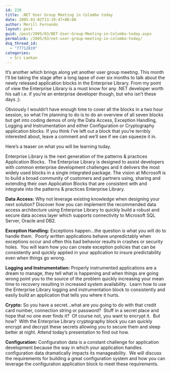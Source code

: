 ```yaml
---
id: 228
title: .NET User Group Meeting in Colombo today
date: 2005-03-02T13:19:47+00:00
author: Merill Fernando
layout: post
guid: /post/2005/03/NET-User-Group-Meeting-in-Colombo-today.aspx
permalink: /2005/03/net-user-group-meeting-in-colombo-today/
dsq_thread_id:
  - "77712819"
categories:
  - Sri Lankan
---
```

<DIV class=Section1>
<P>It’s another which brings along yet another user group meeting. This month I’ll be taking the stage after a long lapse of over six months to talk about the newly released application blocks in the Enterprise Library. From my point of view the Enterprise Library is a must know for any .NET developer worth his salt i.e. if you’re an enterprise developer though, but who isn’t these days ;). </P>
<P>Obviously I wouldn’t have enough time to cover all the blocks in a two hour session, so what I’m planning to do is to do an overview of all seven blocks but get into coding demos of only the Data Access, Exception Handling, Logging and Instrumentation and either Configuration or Cryptography application blocks. If you think I’ve left out a block that you’re terribly interested about, leave a comment and we’ll see if we can squeeze it in. </P>
<P>Here’s a teaser on what you will be learning today. </P>
<P>Enterprise Library is the next generation of the patterns &amp; practices Application Blocks.&nbsp; The Enterprise Library is designed to assist developers with common enterprise development challenges and it delivers the most widely used blocks in a single integrated package. The vision at Microsoft is to build a broad community of customers and partners using, sharing and extending their own Application Blocks that are consistent with and integrate into the patterns &amp; practices Enterprise Library. </P>
<P><B>Data Access:</B> Why not leverage existing knowledge when designing your next solution? Discover how you can implement the recommended data access architecture using Enterprise Library to quickly build a robust and secure data access layer which supports connectivity to Microsoft SQL Server, Oracle and DB2. </P>
<P><B>Exception Handling:</B> Exceptions happen...the question is what you will do to handle them.&nbsp; Poorly written applications behave unpredictably when exceptions occur and often this bad behavior results in crashes or security holes.&nbsp; You will learn how you can create exception policies that can be consistently and quickly applied in your application to insure predictability even when things go wrong. </P>
<P><B>Logging and Instrumentation:</B> Properly instrumented applications are a dream to manage, they tell what is happening and when things are going wrong point you to the source of the problem quickly increasing your mean time to recovery resulting in increased system availability.&nbsp; Learn how to use the Enterprise Library logging and instrumentation block to consistently and easily build an application that tells you where it hurts. </P>
<P><B>Crypto:</B> So you have a secret...what are you going to do with that credit card number, connection string or password?&nbsp; Stuff in a secret place and hope that no one ever finds it?&nbsp; Of course not, you want to encrypt it.&nbsp; But how?&nbsp; With the Enterprise Library cryptography block you can quickly encrypt and decrypt these secrets allowing you to secure them and sleep better at night. Attend today’s presentation to find out how. </P>
<P><B>Configuration:</B> Configuration data is a constant challenge for application development because the way in which your application handles configuration data dramatically impacts its manageability.&nbsp; We will discuss the requirements for building a great configuration system and how you can leverage the configuration application block to meet these requirements. </P></DIV>
